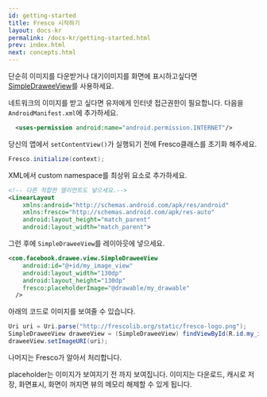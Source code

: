 ```yaml
---
id: getting-started
title: Fresco 시작하기
layout: docs-kr
permalink: /docs-kr/getting-started.html
prev: index.html
next: concepts.html
---
```


단순히 이미지를 다운받거나 대기이미지를 화면에 표시하고싶다면 [SimpleDraweeView](../javadoc/reference/com/facebook/drawee/view/SimpleDraweeView.html)를 사용하세요.

네트워크의 이미지를 받고 싶다면 유저에게 인터넷 접근권한이 필요합니다. 다음을 ```AndroidManifest.xml```에 추가하세요.

```xml
  <uses-permission android:name="android.permission.INTERNET"/>
```

당신의 앱에서 ```setContentView()```가 실행되기 전에 Fresco클래스를 초기화 해주세요.

```java
Fresco.initialize(context);
```

XML에서 custom namespace를 최상위 요소로 추가하세요.

```xml
<!-- 다른 적합한 엘리먼트도 넣으세요.-->
<LinearLayout
    xmlns:android="http://schemas.android.com/apk/res/android"
    xmlns:fresco="http://schemas.android.com/apk/res-auto"
    android:layout_height="match_parent"
    android:layout_width="match_parent">
```

그런 후에 ```SimpleDraweeView```를 레이아웃에 넣으세요.

```xml
<com.facebook.drawee.view.SimpleDraweeView
    android:id="@+id/my_image_view"
    android:layout_width="130dp"
    android:layout_height="130dp"
    fresco:placeholderImage="@drawable/my_drawable"
  />
```

아래의 코드로 이미지를 보여줄 수 있습니다.

```java
Uri uri = Uri.parse("http://frescolib.org/static/fresco-logo.png");
SimpleDraweeView draweeView = (SimpleDraweeView) findViewById(R.id.my_image_view);
draweeView.setImageURI(uri);
```

나머지는 Fresco가 알아서 처리합니다.

placeholder는 이미지가 보여지기 전 까지 보여집니다. 이미지는 다운로드, 캐시로 저장, 화면표시, 화면이 꺼지면 뷰의 메모리 해제할 수 있게 됩니다.
